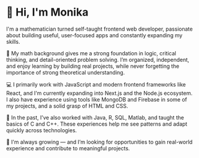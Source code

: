 # 👋 Hi, I'm Monika

I'm a mathematician turned self-taught frontend web developer, passionate about building useful, user-focused apps and constantly expanding my skills.

🧠 My math background gives me a strong foundation in logic, critical thinking, and detail-oriented problem solving. I’m organized, independent, and enjoy learning by building real projects, while never forgetting the importance of strong theoretical understanding.

💻 I primarily work with JavaScript and modern frontend frameworks like React, and I'm currently expanding into Next.js and the Node.js ecosystem. I also have experience using tools like MongoDB and Firebase in some of my projects, and a solid grasp of HTML and CSS.

🔧 In the past, I’ve also worked with Java, R, SQL, Matlab, and taught the basics of C and C++. These experiences help me see patterns and adapt quickly across technologies.

🌱 I'm always growing — and I’m looking for opportunities to gain real-world experience and contribute to meaningful projects.

